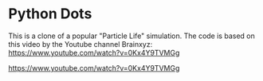 # Python Dots
This is a clone of a popular "Particle Life" simulation.
The code is based on this video by the Youtube channel Brainxyz:
https://www.youtube.com/watch?v=0Kx4Y9TVMGg

<a href="url">https://www.youtube.com/watch?v=0Kx4Y9TVMGg</a>
